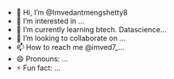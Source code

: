 - 👋 Hi, I’m @Imvedantmengshetty8
- 👀 I’m interested in ...
- 🌱 I’m currently learning btech. Datascience...
- 💞️ I’m looking to collaborate on ...
- 📫 How to reach me @imved7_...
- 😄 Pronouns: ...
- ⚡ Fun fact: ...

<!---
Imvedantmengshetty8/Imvedantmengshetty8 is a ✨ special ✨ repository because its `README.md` (this file) appears on your GitHub profile.
You can click the Preview link to take a look at your changes.
--->
